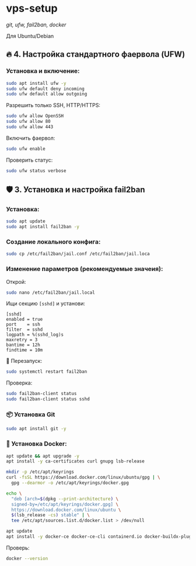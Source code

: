 # vps-setup

_git, ufw, fail2ban, docker_


Для Ubuntu/Debian

## 🔥 4. Настройка стандартного фаервола (UFW)

### Установка и включение:

```bash
sudo apt install ufw -y
sudo ufw default deny incoming
sudo ufw default allow outgoing
```

Разрешить только SSH, HTTP/HTTPS:

```bash
sudo ufw allow OpenSSH
sudo ufw allow 80
sudo ufw allow 443
```

Включить фаервол:

```bash
sudo ufw enable
```

Проверить статус:

```bash
sudo ufw status verbose
```

## 🛡 3. Установка и настройка fail2ban

### Установка:

```bash
sudo apt update
sudo apt install fail2ban -y
```

### Создание локального конфига:

```bash
sudo cp /etc/fail2ban/jail.conf /etc/fail2ban/jail.loca
```

### Изменение параметров (рекомендуемые значеия):

Открой:

```bash
sudo nano /etc/fail2ban/jail.local
```

Ищи секцию `[sshd]` и установи:

```
[sshd]
enabled = true
port    = ssh
filter  = sshd
logpath = %(sshd_log)s
maxretry = 3
bantime = 12h
findtime = 10m

```

🔄 Перезапуск:

```bash
sudo systemctl restart fail2ban
```

Проверка:

```bash
sudo fail2ban-client status
sudo fail2ban-client status sshd
```

### 📦 Установка Git

```bash
sudo apt install git -y
```

### 🐳 Установка Docker:

```bash
apt update && apt upgrade -y
apt install -y ca-certificates curl gnupg lsb-release

mkdir -p /etc/apt/keyrings
curl -fsSL https://download.docker.com/linux/ubuntu/gpg | \
  gpg --dearmor -o /etc/apt/keyrings/docker.gpg

echo \
  "deb [arch=$(dpkg --print-architecture) \
  signed-by=/etc/apt/keyrings/docker.gpg] \
  https://download.docker.com/linux/ubuntu \
  $(lsb_release -cs) stable" | \
  tee /etc/apt/sources.list.d/docker.list > /dev/null

apt update
apt install -y docker-ce docker-ce-cli containerd.io docker-buildx-plugin docker-compose-plugin
```

Проверь:

```bash
docker --version
```